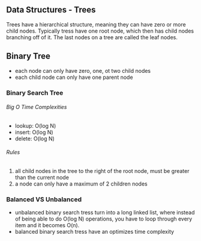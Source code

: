 ## Data Structures - Trees

Trees have a hierarchical structure, meaning they can have zero or more child nodes. Typically tress have one root node, which then has child nodes branching off of it. The last nodes on a tree are called the leaf nodes.

## Binary Tree

- each node can only have zero, one, ot two child nodes
- each child node can only have one parent node

### Binary Search Tree

###### Big O Time Complexities

- lookup: O(log N)
- insert: O(log N)
- delete: O(log N)

###### Rules

1. all child nodes in the tree to the right of the root node, must be greater than the current node
2. a node can only have a maximum of 2 children nodes

### Balanced VS Unbalanced

- unbalanced binary search tress turn into a long linked list, where instead of being able to do O(log N) operations, you have to loop through every item and it becomes O(n).
- balanced binary search tress have an optimizes time complexity
